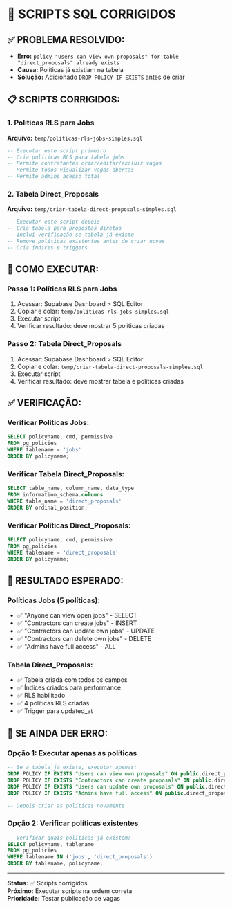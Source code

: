# 🔧 SCRIPTS SQL CORRIGIDOS

## ✅ **PROBLEMA RESOLVIDO:**
- **Erro:** `policy "Users can view own proposals" for table "direct_proposals" already exists`
- **Causa:** Políticas já existiam na tabela
- **Solução:** Adicionado `DROP POLICY IF EXISTS` antes de criar

## 📋 **SCRIPTS CORRIGIDOS:**

### **1. Políticas RLS para Jobs**
**Arquivo:** `temp/politicas-rls-jobs-simples.sql`

```sql
-- Executar este script primeiro
-- Cria políticas RLS para tabela jobs
-- Permite contratantes criar/editar/excluir vagas
-- Permite todos visualizar vagas abertas
-- Permite admins acesso total
```

### **2. Tabela Direct_Proposals**
**Arquivo:** `temp/criar-tabela-direct-proposals-simples.sql`

```sql
-- Executar este script depois
-- Cria tabela para propostas diretas
-- Inclui verificação se tabela já existe
-- Remove políticas existentes antes de criar novas
-- Cria índices e triggers
```

## 🚀 **COMO EXECUTAR:**

### **Passo 1: Políticas RLS para Jobs**
1. Acessar: Supabase Dashboard > SQL Editor
2. Copiar e colar: `temp/politicas-rls-jobs-simples.sql`
3. Executar script
4. Verificar resultado: deve mostrar 5 políticas criadas

### **Passo 2: Tabela Direct_Proposals**
1. Acessar: Supabase Dashboard > SQL Editor
2. Copiar e colar: `temp/criar-tabela-direct-proposals-simples.sql`
3. Executar script
4. Verificar resultado: deve mostrar tabela e políticas criadas

## ✅ **VERIFICAÇÃO:**

### **Verificar Políticas Jobs:**
```sql
SELECT policyname, cmd, permissive
FROM pg_policies 
WHERE tablename = 'jobs'
ORDER BY policyname;
```

### **Verificar Tabela Direct_Proposals:**
```sql
SELECT table_name, column_name, data_type
FROM information_schema.columns 
WHERE table_name = 'direct_proposals' 
ORDER BY ordinal_position;
```

### **Verificar Políticas Direct_Proposals:**
```sql
SELECT policyname, cmd, permissive
FROM pg_policies 
WHERE tablename = 'direct_proposals'
ORDER BY policyname;
```

## 🎯 **RESULTADO ESPERADO:**

### **Políticas Jobs (5 políticas):**
- ✅ "Anyone can view open jobs" - SELECT
- ✅ "Contractors can create jobs" - INSERT
- ✅ "Contractors can update own jobs" - UPDATE
- ✅ "Contractors can delete own jobs" - DELETE
- ✅ "Admins have full access" - ALL

### **Tabela Direct_Proposals:**
- ✅ Tabela criada com todos os campos
- ✅ Índices criados para performance
- ✅ RLS habilitado
- ✅ 4 políticas RLS criadas
- ✅ Trigger para updated_at

## 🚨 **SE AINDA DER ERRO:**

### **Opção 1: Executar apenas as políticas**
```sql
-- Se a tabela já existe, executar apenas:
DROP POLICY IF EXISTS "Users can view own proposals" ON public.direct_proposals;
DROP POLICY IF EXISTS "Contractors can create proposals" ON public.direct_proposals;
DROP POLICY IF EXISTS "Users can update own proposals" ON public.direct_proposals;
DROP POLICY IF EXISTS "Admins have full access" ON public.direct_proposals;

-- Depois criar as políticas novamente
```

### **Opção 2: Verificar políticas existentes**
```sql
-- Verificar quais políticas já existem:
SELECT policyname, tablename
FROM pg_policies 
WHERE tablename IN ('jobs', 'direct_proposals')
ORDER BY tablename, policyname;
```

---

**Status:** ✅ Scripts corrigidos  
**Próximo:** Executar scripts na ordem correta  
**Prioridade:** Testar publicação de vagas 